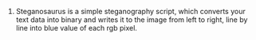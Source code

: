 01. Steganosaurus is a simple steganography script, which converts your text data into binary and writes it to the image from left to right, line by line into blue value of each rgb pixel.
